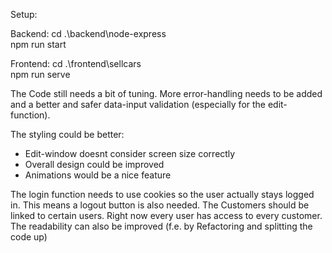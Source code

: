 Setup:

Backend:
cd .\backend\node-express\
npm run start

Frontend:
cd .\frontend\sellcars\
npm run serve


The Code still needs a bit of tuning. More error-handling needs to be added and a better and safer data-input validation (especially for the edit-function).

The styling could be better:
- Edit-window doesnt consider screen size correctly
- Overall design could be improved
- Animations would be a nice feature

The login function needs to use cookies so the user actually stays logged in. This means a logout button is also needed.
The Customers should be linked to certain users. Right now every user has access to every customer.
The readability can also be improved (f.e. by Refactoring and splitting the code up) 
